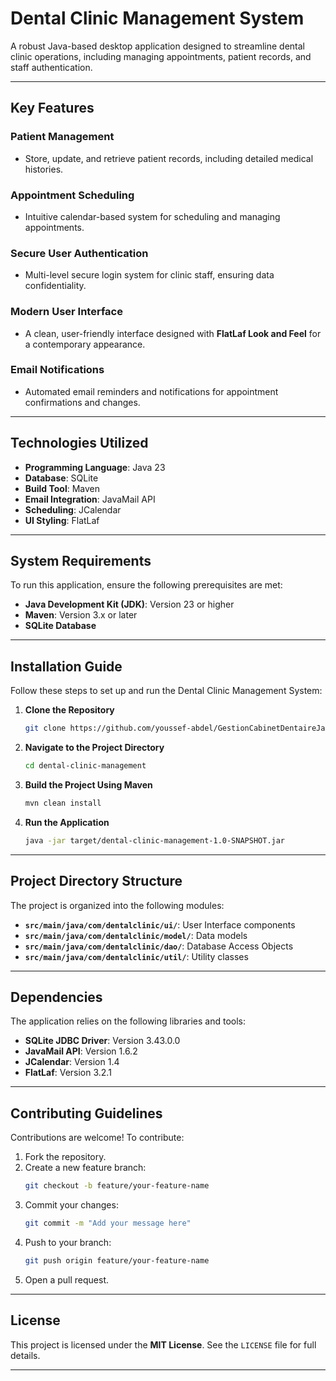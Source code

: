 # **Dental Clinic Management System**  
A robust Java-based desktop application designed to streamline dental clinic operations, including managing appointments, patient records, and staff authentication.

---

## **Key Features**  

### **Patient Management**  
- Store, update, and retrieve patient records, including detailed medical histories.  

### **Appointment Scheduling**  
- Intuitive calendar-based system for scheduling and managing appointments.  

### **Secure User Authentication**  
- Multi-level secure login system for clinic staff, ensuring data confidentiality.  

### **Modern User Interface**  
- A clean, user-friendly interface designed with **FlatLaf Look and Feel** for a contemporary appearance.  

### **Email Notifications**  
- Automated email reminders and notifications for appointment confirmations and changes.  

---

## **Technologies Utilized**  

- **Programming Language**: Java 23  
- **Database**: SQLite  
- **Build Tool**: Maven  
- **Email Integration**: JavaMail API  
- **Scheduling**: JCalendar  
- **UI Styling**: FlatLaf  

---

## **System Requirements**  

To run this application, ensure the following prerequisites are met:  

- **Java Development Kit (JDK)**: Version 23 or higher  
- **Maven**: Version 3.x or later  
- **SQLite Database**  

---

## **Installation Guide**  

Follow these steps to set up and run the Dental Clinic Management System:  

1. **Clone the Repository**  
   ```bash  
   git clone https://github.com/youssef-abdel/GestionCabinetDentaireJavaSwing.git  
   ```  

2. **Navigate to the Project Directory**  
   ```bash  
   cd dental-clinic-management  
   ```  

3. **Build the Project Using Maven**  
   ```bash  
   mvn clean install  
   ```  

4. **Run the Application**  
   ```bash  
   java -jar target/dental-clinic-management-1.0-SNAPSHOT.jar  
   ```  

---

## **Project Directory Structure**  

The project is organized into the following modules:  

- **`src/main/java/com/dentalclinic/ui/`**: User Interface components  
- **`src/main/java/com/dentalclinic/model/`**: Data models  
- **`src/main/java/com/dentalclinic/dao/`**: Database Access Objects  
- **`src/main/java/com/dentalclinic/util/`**: Utility classes  

---

## **Dependencies**  

The application relies on the following libraries and tools:  

- **SQLite JDBC Driver**: Version 3.43.0.0  
- **JavaMail API**: Version 1.6.2  
- **JCalendar**: Version 1.4  
- **FlatLaf**: Version 3.2.1  

---

## **Contributing Guidelines**  

Contributions are welcome! To contribute:  

1. Fork the repository.  
2. Create a new feature branch:  
   ```bash  
   git checkout -b feature/your-feature-name  
   ```  
3. Commit your changes:  
   ```bash  
   git commit -m "Add your message here"  
   ```  
4. Push to your branch:  
   ```bash  
   git push origin feature/your-feature-name  
   ```  
5. Open a pull request.  

---

## **License**  

This project is licensed under the **MIT License**. See the `LICENSE` file for full details.  

---
